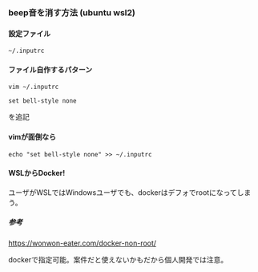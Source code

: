 ### beep音を消す方法 (ubuntu wsl2)

#### 設定ファイル
`~/.inputrc`

#### ファイル自作するパターン

`vim ~/.inputrc`

`set bell-style none`

を追記

#### vimが面倒なら

`echo "set bell-style none" >> ~/.inputrc`

#### WSLからDocker!

ユーザがWSLではWindowsユーザでも、dockerはデフォでrootになってしまう。

##### 参考
https://wonwon-eater.com/docker-non-root/

dockerで指定可能。案件だと使えないかもだから個人開発では注意。